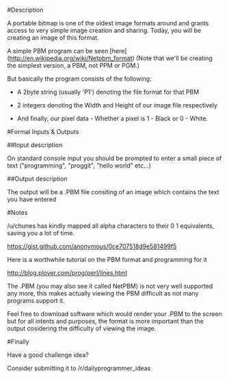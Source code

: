 #Description


A portable bitmap is one of the oldest image formats around and grants access to very simple image creation and sharing. Today, you will be creating an image of this format.



A simple PBM program can be seen [here] (http://en.wikipedia.org/wiki/Netpbm_format)
(Note that we'll be creating the simplest version, a PBM, not PPM or PGM.)


But basically the program consists of the following:



* A 2byte string (usually 'P1') denoting the file format for that PBM


* 2 integers denoting the Width and Height of our image file respectively


* And finally, our pixel data - Whether a pixel is 1 - Black or 0 - White.


#Formal Inputs & Outputs



##Input description

On standard console input you should be prompted to enter a small piece of text ("programming", "proggit", "hello world" etc...)



##Output description

The output will be a .PBM file consiting of an image which contains the text you have entered



#Notes


/u/chunes has kindly mapped all  alpha characters to their 0 1 equivalents, saving you a lot of time.


https://gist.github.com/anonymous/0ce707518d9e581499f5

Here is a worthwhile tutorial on the PBM format and programming for it 


http://blog.plover.com/prog/perl/lines.html


The .PBM (you may also see it called NetPBM) is not very well supported any more, this makes actually viewing the PBM difficult as not many programs support it.

Feel free to download software which would render your .PBM to the screen but for all intents and purposes, the format is more important than the output cosidering the difficulty of viewing the image.


#Finally


Have a good challenge idea?

Consider submitting it to /r/dailyprogrammer_ideas